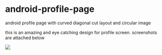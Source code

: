 # android-profile-page
android profile page with curved diagonal cut layout and circular image

this is an amazing and eye catching design for profile screen.
screenshots are attached below

<p><img src="https://preview.ibb.co/e5d5Db/Screenshot_1516617929.png" border="0"></p>
